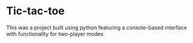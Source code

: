 # Tic-tac-toe
This was a project built using python featuring a console-based interface with functionality for two-player modes
